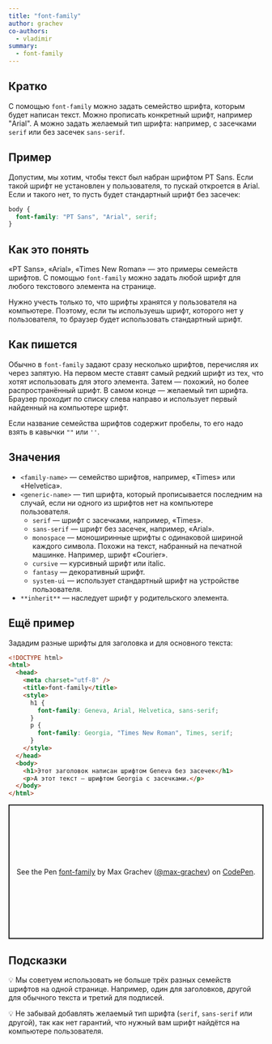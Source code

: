 ```yaml
---
title: "font-family"
author: grachev
co-authors:
  - vladimir
summary:
  - font-family
---
```


## Кратко

С помощью `font-family` можно задать семейство шрифта, которым будет написан текст. Можно прописать конкретный шрифт, например "Arial". А можно задать желаемый тип шрифта: например, с засечками `serif` или без засечек `sans-serif`.

## Пример

Допустим, мы хотим, чтобы текст был набран шрифтом PT Sans. Если такой шрифт не установлен у пользователя, то пускай откроется в Arial. Если и такого нет, то пусть будет стандартный шрифт без засечек:

```css
body {
  font-family: "PT Sans", "Arial", serif;
}
```

## Как это понять

«PT Sans», «Arial», «Times New Roman» — это примеры семейств шрифтов. С помощью `font-family` можно задать любой шрифт для любого текстового элемента на странице.

Нужно учесть только то, что шрифты хранятся у пользователя на компьютере. Поэтому, если ты используешь шрифт, которого нет у пользователя, то браузер будет использовать стандартный шрифт.

## Как пишется

Обычно в `font-family` задают сразу несколько шрифтов, перечисляя их через запятую. На первом месте ставят самый редкий шрифт из тех, что хотят использовать для этого элемента. Затем — похожий, но более распространённый шрифт. В самом конце — желаемый тип шрифта. Браузер проходит по списку слева направо и использует первый найденный на компьютере шрифт.

Если название семейства шрифтов содержит пробелы, то его надо взять в кавычки `""` или `''`.

## Значения

- `<family-name>` — семейство шрифтов, например, «Times» или «Helvetica».
- `<generic-name>` — тип шрифта, который прописывается последним на случай, если ни одного из шрифтов нет на компьютере пользователя.
  - `serif` — шрифт с засечками, например, «Times».
  - `sans-serif` — шрифт без засечек, например, «Arial».
  - `monospace` — моноширинные шрифты с одинаковой шириной каждого символа. Похожи на текст, набранный на печатной машинке. Например, шрифт «Courier».
  - `cursive` — курсивный шрифт или italic.
  - `fantasy` — декоративный шрифт.
  - `system-ui` — использует стандартный шрифт на устройстве пользователя.
- `**inherit**` — наследует шрифт у родительского элемента.

## Ещё пример

Зададим разные шрифты для заголовка и для основного текста:

```html
<!DOCTYPE html>
<html>
  <head>
    <meta charset="utf-8" />
    <title>font-family</title>
    <style>
      h1 {
        font-family: Geneva, Arial, Helvetica, sans-serif;
      }
      p {
        font-family: Georgia, "Times New Roman", Times, serif;
      }
    </style>
  </head>
  <body>
    <h1>Этот заголовок написан шрифтом Geneva без засечек</h1>
    <p>А этот текст — шрифтом Georgia с засечками.</p>
  </body>
</html>
```

<p class="codepen" data-height="265" data-theme-id="light" data-default-tab="html,result" data-user="max-grachev" data-slug-hash="bZzqYP" style="height: 265px; box-sizing: border-box; display: flex; align-items: center; justify-content: center; border: 2px solid; margin: 1em 0; padding: 1em;" data-pen-title="font-family">
  <span>See the Pen <a href="https://codepen.io/max-grachev/pen/bZzqYP">
  font-family</a> by Max Grachev (<a href="https://codepen.io/max-grachev">@max-grachev</a>)
  on <a href="https://codepen.io">CodePen</a>.</span>
</p>
<script async src="https://static.codepen.io/assets/embed/ei.js"></script>

## Подсказки

💡 Мы советуем использовать не больше трёх разных семейств шрифтов на одной странице. Например, один для заголовков, другой для обычного текста и третий для подписей.

💡 Не забывай добавлять желаемый тип шрифта (`serif`, `sans-serif` или другой), так как нет гарантий, что нужный вам шрифт найдётся на компьютере пользователя.
